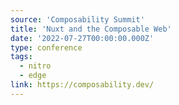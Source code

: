 ```yaml
---
source: 'Composability Summit'
title: 'Nuxt and the Composable Web'
date: '2022-07-27T00:00:00.000Z'
type: conference
tags:
  - nitro
  - edge
link: https://composability.dev/
---
```

